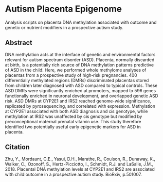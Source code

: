 # Autism Placenta Epigenome
Analysis scripts on placenta DNA methylation associated with outcome and genetic or nutrient modifiers in a prospective autism study.

## Abstract
DNA methylation acts at the interface of genetic and environmental factors relevant for autism spectrum disorder (ASD). Placenta, normally discarded at birth, is a potentially rich source of DNA methylation patterns predictive of ASD in the child. Here, we performed whole methylome analyses of placentas from a prospective study of high-risk pregnancies. 400 differentially methylated regions (DMRs) discriminated placentas stored from children later diagnosed with ASD compared to typical controls. These ASD DMRs were significantly enriched at promoters, mapped to 596 genes functionally enriched in neuronal development, and overlapped genetic ASD risk. ASD DMRs at CYP2E1 and IRS2 reached genome-wide significance, replicated by pyrosequencing, and correlated with expression. Methylation at CYP2E1 associated with both ASD diagnosis and cis genotype, while methylation at IRS2 was unaffected by cis genotype but modified by preconceptional maternal prenatal vitamin use. This study therefore identified two potentially useful early epigenetic markers for ASD in placenta.

## Citation
Zhu, Y., Mordaunt, C.E., Yasui, D.H., Marathe, R., Coulson, R., Dunaway, K., Walker, C., Ozonoff, S., Hertz-Picciotto, I., Schmidt, R.J. and LaSalle, J.M., 2018. Placental DNA methylation levels at CYP2E1 and IRS2 are associated with child outcome in a prospective autism study. BioRxiv, p.501007.
